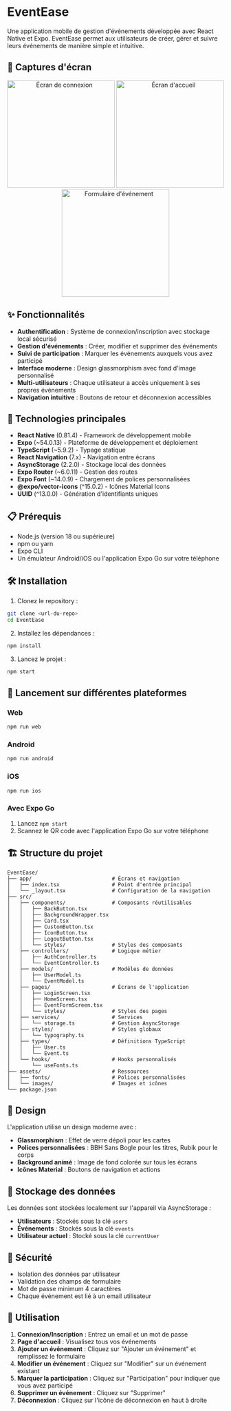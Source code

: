 # EventEase

Une application mobile de gestion d'événements développée avec React Native et Expo. EventEase permet aux utilisateurs de créer, gérer et suivre leurs événements de manière simple et intuitive.

## 📱 Captures d'écran

<div align="center">
  <img src="./assets/images/screenshot_EventEase_1.png" width="250" alt="Écran de connexion">
  <img src="./assets/images/screenshot_EventEase_2.png" width="250" alt="Écran d'accueil"/>
  <img src="./assets/images/screenshot_EventEase_3.png" width="250" alt="Formulaire d'événement"/>
</div>

## ✨ Fonctionnalités

- **Authentification** : Système de connexion/inscription avec stockage local sécurisé
- **Gestion d'événements** : Créer, modifier et supprimer des événements
- **Suivi de participation** : Marquer les événements auxquels vous avez participé
- **Interface moderne** : Design glassmorphism avec fond d'image personnalisé
- **Multi-utilisateurs** : Chaque utilisateur a accès uniquement à ses propres événements
- **Navigation intuitive** : Boutons de retour et déconnexion accessibles

## 🚀 Technologies principales

- **React Native** (0.81.4) - Framework de développement mobile
- **Expo** (~54.0.13) - Plateforme de développement et déploiement
- **TypeScript** (~5.9.2) - Typage statique
- **React Navigation** (7.x) - Navigation entre écrans
- **AsyncStorage** (2.2.0) - Stockage local des données
- **Expo Router** (~6.0.11) - Gestion des routes
- **Expo Font** (~14.0.9) - Chargement de polices personnalisées
- **@expo/vector-icons** (^15.0.2) - Icônes Material Icons
- **UUID** (^13.0.0) - Génération d'identifiants uniques

## 📋 Prérequis

- Node.js (version 18 ou supérieure)
- npm ou yarn
- Expo CLI
- Un émulateur Android/iOS ou l'application Expo Go sur votre téléphone

## 🛠️ Installation

1. Clonez le repository :
```bash
git clone <url-du-repo>
cd EventEase
```

2. Installez les dépendances :
```bash
npm install
```

3. Lancez le projet :
```bash
npm start
```

## 📱 Lancement sur différentes plateformes

### Web
```bash
npm run web
```

### Android
```bash
npm run android
```

### iOS
```bash
npm run ios
```

### Avec Expo Go
1. Lancez `npm start`
2. Scannez le QR code avec l'application Expo Go sur votre téléphone

## 🏗️ Structure du projet

```
EventEase/
├── app/                          # Écrans et navigation
│   ├── index.tsx                 # Point d'entrée principal
│   └── _layout.tsx               # Configuration de la navigation
├── src/
│   ├── components/               # Composants réutilisables
│   │   ├── BackButton.tsx
│   │   ├── BackgroundWrapper.tsx
│   │   ├── Card.tsx
│   │   ├── CustomButton.tsx
│   │   ├── IconButton.tsx
│   │   ├── LogoutButton.tsx
│   │   └── styles/               # Styles des composants
│   ├── controllers/              # Logique métier
│   │   ├── AuthController.ts
│   │   └── EventController.ts
│   ├── models/                   # Modèles de données
│   │   ├── UserModel.ts
│   │   └── EventModel.ts
│   ├── pages/                    # Écrans de l'application
│   │   ├── LoginScreen.tsx
│   │   ├── HomeScreen.tsx
│   │   ├── EventFormScreen.tsx
│   │   └── styles/               # Styles des pages
│   ├── services/                 # Services
│   │   └── storage.ts            # Gestion AsyncStorage
│   ├── styles/                   # Styles globaux
│   │   └── typography.ts
│   ├── types/                    # Définitions TypeScript
│   │   ├── User.ts
│   │   └── Event.ts
│   └── hooks/                    # Hooks personnalisés
│       └── useFonts.ts
├── assets/                       # Ressources
│   ├── fonts/                    # Polices personnalisées
│   └── images/                   # Images et icônes
└── package.json
```

## 🎨 Design

L'application utilise un design moderne avec :
- **Glassmorphism** : Effet de verre dépoli pour les cartes
- **Polices personnalisées** : BBH Sans Bogle pour les titres, Rubik pour le corps
- **Background animé** : Image de fond colorée sur tous les écrans
- **Icônes Material** : Boutons de navigation et actions

## 💾 Stockage des données

Les données sont stockées localement sur l'appareil via AsyncStorage :
- **Utilisateurs** : Stockés sous la clé `users`
- **Événements** : Stockés sous la clé `events`
- **Utilisateur actuel** : Stocké sous la clé `currentUser`

## 🔐 Sécurité

- Isolation des données par utilisateur
- Validation des champs de formulaire
- Mot de passe minimum 4 caractères
- Chaque événement est lié à un email utilisateur

## 📝 Utilisation

1. **Connexion/Inscription** : Entrez un email et un mot de passe
2. **Page d'accueil** : Visualisez tous vos événements
3. **Ajouter un événement** : Cliquez sur "Ajouter un événement" et remplissez le formulaire
4. **Modifier un événement** : Cliquez sur "Modifier" sur un événement existant
5. **Marquer la participation** : Cliquez sur "Participation" pour indiquer que vous avez participé
6. **Supprimer un événement** : Cliquez sur "Supprimer"
7. **Déconnexion** : Cliquez sur l'icône de déconnexion en haut à droite

